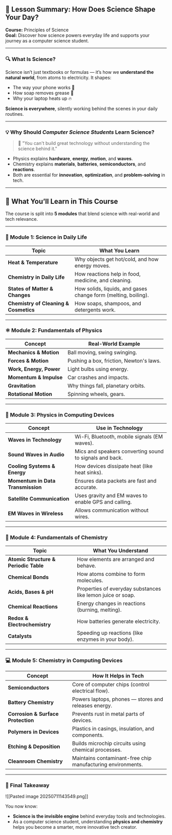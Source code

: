 ## 🧪 Lesson Summary: How Does Science Shape Your Day?

**Course:** Principles of Science  
**Goal:** Discover how science powers everyday life and supports your journey as a computer science student.

---

### 🔍 What Is Science?

Science isn’t just textbooks or formulas — it’s how we **understand the natural world**, from atoms to electricity. It shapes:

- The way your phone works 📱
- How soap removes grease 🧼
- Why your laptop heats up 🔥

**Science is everywhere**, silently working behind the scenes in your daily routines.

---

### 💡 Why Should _Computer Science Students_ Learn Science?

> 🧠 "You can't build great technology without understanding the science behind it."

- Physics explains **hardware**, **energy**, **motion**, and **waves**.
- Chemistry explains **materials**, **batteries**, **semiconductors**, and **reactions**.
- Both are essential for **innovation**, **optimization**, and **problem-solving** in tech.

---

## 🧭 What You’ll Learn in This Course

The course is split into **5 modules** that blend science with real-world and tech relevance.

---

### 🧩 Module 1: Science in Daily Life

|Topic|What You Learn|
|---|---|
|**Heat & Temperature**|Why objects get hot/cold, and how energy moves.|
|**Chemistry in Daily Life**|How reactions help in food, medicine, and cleaning.|
|**States of Matter & Changes**|How solids, liquids, and gases change form (melting, boiling).|
|**Chemistry of Cleaning & Cosmetics**|How soaps, shampoos, and detergents work.|

---

### ⚛️ Module 2: Fundamentals of Physics

|Concept|Real-World Example|
|---|---|
|**Mechanics & Motion**|Ball moving, swing swinging.|
|**Forces & Motion**|Pushing a box, friction, Newton's laws.|
|**Work, Energy, Power**|Light bulbs using energy.|
|**Momentum & Impulse**|Car crashes and impacts.|
|**Gravitation**|Why things fall, planetary orbits.|
|**Rotational Motion**|Spinning wheels, gears.|

---

### 📱 Module 3: Physics in Computing Devices

|Concept|Use in Technology|
|---|---|
|**Waves in Technology**|Wi-Fi, Bluetooth, mobile signals (EM waves).|
|**Sound Waves in Audio**|Mics and speakers converting sound to signals and back.|
|**Cooling Systems & Energy**|How devices dissipate heat (like heat sinks).|
|**Momentum in Data Transmission**|Ensures data packets are fast and accurate.|
|**Satellite Communication**|Uses gravity and EM waves to enable GPS and calling.|
|**EM Waves in Wireless**|Allows communication without wires.|

---

### 🧪 Module 4: Fundamentals of Chemistry

|Topic|What You Understand|
|---|---|
|**Atomic Structure & Periodic Table**|How elements are arranged and behave.|
|**Chemical Bonds**|How atoms combine to form molecules.|
|**Acids, Bases & pH**|Properties of everyday substances like lemon juice or soap.|
|**Chemical Reactions**|Energy changes in reactions (burning, melting).|
|**Redox & Electrochemistry**|How batteries generate electricity.|
|**Catalysts**|Speeding up reactions (like enzymes in your body).|

---

### 💻 Module 5: Chemistry in Computing Devices

|Concept|How It Helps in Tech|
|---|---|
|**Semiconductors**|Core of computer chips (control electrical flow).|
|**Battery Chemistry**|Powers laptops, phones — stores and releases energy.|
|**Corrosion & Surface Protection**|Prevents rust in metal parts of devices.|
|**Polymers in Devices**|Plastics in casings, insulation, and components.|
|**Etching & Deposition**|Builds microchip circuits using chemical processes.|
|**Cleanroom Chemistry**|Maintains contaminant-free chip manufacturing environments.|

---

### 🧠 Final Takeaway

![[Pasted image 20250711143549.png]]

You now know:

- **Science is the invisible engine** behind everyday tools and technologies.
- As a computer science student, understanding **physics and chemistry** helps you become a smarter, more innovative tech creator.